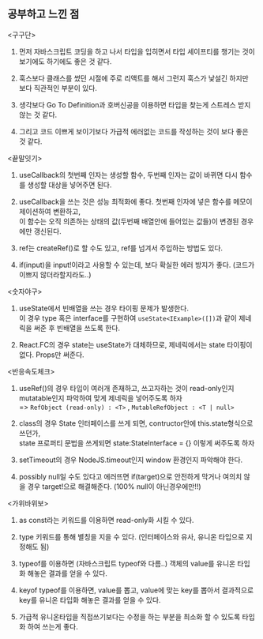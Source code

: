 ## 공부하고 느낀 점

<구구단>

1. 먼저 자바스크립트 코딩을 하고 나서 타입을 입히면서 타입 세이프티를 챙기는 것이 보기에도 하기에도 좋은 것 같다.

2. 훅스보다 클래스를 썼던 시절에 주로 리액트를 해서 그런지 훅스가 낯설긴 하지만 보다 직관적인 부분이 있다.

3. 생각보다 Go To Definition과 호버신공을 이용하면 타입을 찾는게 스트레스 받지 않는 것 같다.

4. 그리고 코드 이쁘게 보이기보다 가급적 에러없는 코드를 작성하는 것이 보다 좋은 것 같다.

<끝말잇기>

1. useCallback의 첫번째 인자는 생성할 함수, 두번째 인자는 값이 바뀌면 다시 함수를 생성할 대상을 넣어주면 된다.<br>

2. useCallback을 쓰는 것은 성능 최적화에 좋다. 첫번째 인자에 넣은 함수를 메모이제이션하여 변환하고,<br>
   이 함수는 오직 의존하는 상태의 값(두번째 배열안에 들어있는 값들)이 변경된 경우에만 갱신된다.<br>

3. ref는 createRef()로 할 수도 있고, ref를 넘겨서 주입하는 방법도 있다.<br>

4. if(input)을 input!이라고 사용할 수 있는데, 보다 확실한 에러 방지가 좋다. (코드가 이쁘지 않더라할지라도..)<br>

<숫자야구>

1. useState에서 빈배열을 쓰는 경우 타이핑 문제가 발생한다.<br>
   이 경우 type 혹은 interface를 구현하여 `useState<IExample>([])`과 같이 제네릭을 써준 후 빈배열을 쓰도록 한다.<br>

2. React.FC의 경우 state는 useState가 대체하므로, 제네릭에서는 state 타이핑이 없다. Props만 써준다.<br>

<반응속도체크>

1. useRef()의 경우 타입이 여러개 존재하고, 쓰고자하는 것이 read-only인지 mutatable인지 파악하여 맞게 제네릭을 넣어주도록 하자<br>
   => `RefObject (read-only) : <T>` , `MutableRefObject : <T | null>`<br>

2. class의 경우 State 인터페이스를 쓰게 되면, contructor안에 this.state형식으로 쓰던가,<br>
   state 프로퍼티 문법을 쓰게되면 state:StateInterface = {} 이렇게 써주도록 하자<br>

3. setTimeout의 경우 NodeJS.timeout인지 window 환경인지 파악해야 한다.<br>

4. possibly null일 수도 있다고 에러뜨면 if(target)으로 안전하게 막거나 여의치 않을 경우 target!으로 해결해준다. (100% null이 아닌경우에만!!)

<가위바위보>

1. as const라는 키워드를 이용하면 read-only화 시킬 수 있다.

2. type 키워드를 통해 별칭을 지을 수 있다. (인터페이스와 유사, 유니온 타입으로 지정해도 됨)

3. typeof를 이용하면 (자바스크립트 typeof와 다름..) 객체의 value를 유니온 타입화 해놓은 결과를 얻을 수 있다.

4. keyof typeof를 이용하면, value를 뽑고, value에 맞는 key를 뽑아서 결과적으로 key를 유니온 타입화 해놓은 결과를 얻을 수 있다.

5. 가급적 유니온타입을 직접쓰기보다는 수정을 하는 부분을 최소화 할 수 있도록 타입화 하여 쓰는게 좋다.
